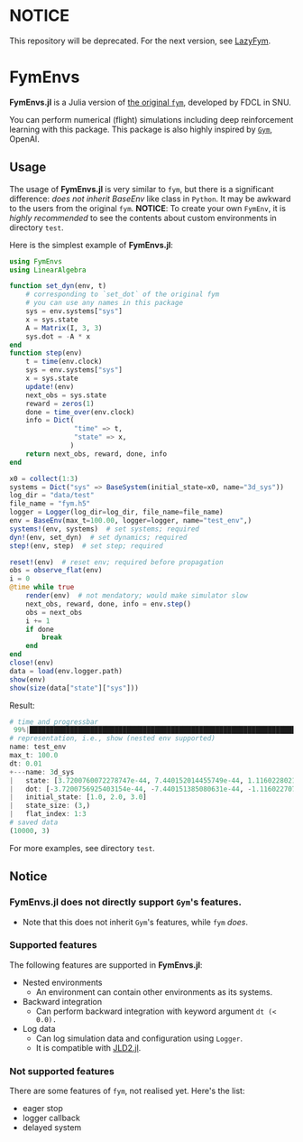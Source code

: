 # NOTICE
This repository will be deprecated.
For the next version, see [LazyFym](https://github.com/JinraeKim/LazyFym.jl).

# FymEnvs
**FymEnvs.jl** is a Julia version of [the original `fym`](https://github.com/fdcl-nrf/fym),
developed by FDCL in SNU.

You can perform numerical (flight) simulations including deep reinforcement learning with this package.
This package is also highly inspired by [`Gym`](https://gym.openai.com/), OpenAI.

## Usage
The usage of **FymEnvs.jl** is very similar to `fym`,
but there is a significant difference: *does not inherit BaseEnv* like class in `Python`.
It may be awkward to the users from the original `fym`.
**NOTICE**: To create your own `FymEnv`,
it is *highly recommended* to see
the contents about custom environments in directory `test`.

Here is the simplest example of **FymEnvs.jl**:

```julia
using FymEnvs
using LinearAlgebra

function set_dyn(env, t)
    # corresponding to `set_dot` of the original fym
    # you can use any names in this package
    sys = env.systems["sys"]
    x = sys.state
    A = Matrix(I, 3, 3)
    sys.dot = -A * x
end
function step(env)
    t = time(env.clock)
    sys = env.systems["sys"]
    x = sys.state
    update!(env)
    next_obs = sys.state
    reward = zeros(1)
    done = time_over(env.clock)
    info = Dict(
                "time" => t,
                "state" => x,
               )
    return next_obs, reward, done, info
end

x0 = collect(1:3)
systems = Dict("sys" => BaseSystem(initial_state=x0, name="3d_sys"))
log_dir = "data/test"
file_name = "fym.h5"
logger = Logger(log_dir=log_dir, file_name=file_name)
env = BaseEnv(max_t=100.00, logger=logger, name="test_env",)
systems!(env, systems)  # set systems; required
dyn!(env, set_dyn)  # set dynamics; required
step!(env, step)  # set step; required

reset!(env)  # reset env; required before propagation
obs = observe_flat(env)
i = 0
@time while true
    render(env)  # not mendatory; would make simulator slow
    next_obs, reward, done, info = env.step()
    obs = next_obs
    i += 1
    if done
        break
    end
end
close!(env)
data = load(env.logger.path)
show(env)
show(size(data["state"]["sys"]))
```

Result:

```julia
# time and progressbar
 99%|████████████████████████████████████████████████████████████████████████████████████▎|  ETA: 0:00:00  0.706294 seconds (2.98 M allocations: 1.675 GiB, 11.48% gc time)
# representation, i.e., show (nested env supported)
name: test_env
max_t: 100.0
dt: 0.01
+---name: 3d_sys
|   state: [3.7200760072278747e-44, 7.440152014455749e-44, 1.1160228021683672e-43]
|   dot: [-3.7200756925403154e-44, -7.440151385080631e-44, -1.1160227077620995e-43]
|   initial_state: [1.0, 2.0, 3.0]
|   state_size: (3,)
|   flat_index: 1:3
# saved data
(10000, 3)
```

For more examples, see directory `test`.

## Notice
### **FymEnvs.jl** does not directly support `Gym`'s features.
- Note that this does not inherit `Gym`'s features, while `fym` *does*.
### Supported features
The following features are supported in **FymEnvs.jl**:
- Nested environments
    - An environment can contain other environments as its systems.
- Backward integration
    - Can perform backward integration with keyword argument `dt (< 0.0).`
- Log data
    - Can log simulation data and configuration using `Logger`.
    - It is compatible with [JLD2.jl](https://github.com/JuliaIO/JLD2.jl).

### Not supported features
There are some features of `fym`, not realised yet. Here's the list:
- eager stop
- logger callback
- delayed system
